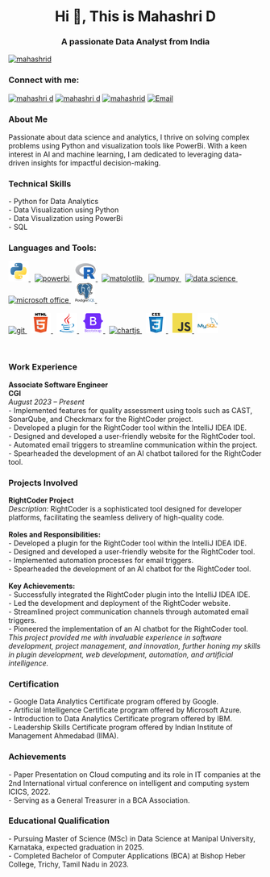 <h1 align="center">Hi 👋, This is Mahashri D</h1>
<h3 align="center">A passionate Data Analyst from India</h3>

<!--<p align="left"> <img src="https://komarev.com/ghpvc/?username=mahashrid&label=Profile%20views&color=0e75b6&style=flat" alt="mahashrid" /> </p> -->

<p align="left"> <a href="https://www.linkedin.com/in/mahashrid" target="_blank"><img src="https://img.shields.io/twitter/follow/mahashrid?logo=twitter&style=for-the-badge" alt="mahashrid" /></a> </p>

<h3 align="left">Connect with me:</h3>
<p align="left">
  <a href="https://www.linkedin.com/in/mahashrid" target="blank"><img align="center" src="https://raw.githubusercontent.com/rahuldkjain/github-profile-readme-generator/master/src/images/icons/Social/linked-in-alt.svg" alt="mahashri d" height="30" width="40" /></a>
  <a href="https://instagram.com/mahashri007?utm_source=qr&igshid=MzNlNGNkZWQ4Mg%3D%3D" target="blank"><img align="center" src="https://raw.githubusercontent.com/rahuldkjain/github-profile-readme-generator/master/src/images/icons/Social/instagram.svg" alt="mahashri d" height="30" width="40" /></a>
  <a href="https://twitter.com/MahashriMD?s=09" target="blank"><img align="center" src="https://raw.githubusercontent.com/rahuldkjain/github-profile-readme-generator/master/src/images/icons/Social/twitter.svg" alt="mahashrid" height="30" width="40" /></a>
  <a href="mailto:mahashridharmarajan182@gmail.com" target="_blank"><img align="center" src="https://img.icons8.com/color/48/000000/gmail.png" alt="Email" height="30" width="30" /></a>
</p>

<h3 align="left">About Me</h3>
<p align="left">
Passionate about data science and analytics, I thrive on solving complex problems using Python and visualization tools like PowerBi. With a keen interest in AI and machine learning, I am dedicated to leveraging data-driven insights for impactful decision-making.
</p>
</p>

<h3 align="left">Technical Skills</h3>
<p align="left">
- Python for Data Analytics<br>
- Data Visualization using Python<br>
- Data Visualization using PowerBi<br>
- SQL
</p>

<h3 align="left">Languages and Tools:</h3>
<p align="left">  
  <a href="https://www.python.org" target="_blank" rel="noreferrer"> 
    <img src="https://raw.githubusercontent.com/devicons/devicon/master/icons/python/python-original.svg" alt="python" width="40" height="40"/> 
  </a> &nbsp;

  <a href="https://powerbi.microsoft.com/en-us/" target="_blank" rel="noreferrer"> 
    <img src="https://www.vectorlogo.zone/logos/microsoft_powerbi/microsoft_powerbi-icon.svg" alt="powerbi" width="40" height="40"/>
  </a> &nbsp;
  <a href="https://www.r-project.org/" target="_blank" rel="noreferrer"> 
    <img src="https://raw.githubusercontent.com/devicons/devicon/master/icons/r/r-original.svg" alt="r" width="40" height="40"/> 
  </a> &nbsp;
  <a href="https://matplotlib.org/" target="_blank" rel="noreferrer"> 
    <img src="https://matplotlib.org/_static/images/logo2.svg" alt="matplotlib" width="40" height="40"/> 
  </a> &nbsp;
  <a href="https://numpy.org/" target="_blank" rel="noreferrer"> 
    <img src="https://numpy.org/images/logo.svg" alt="numpy" width="40" height="40"/> 
  </a> &nbsp;
  <a href="https://www.datascience.com/" target="_blank" rel="noreferrer"> 
    <img src="https://www.vectorlogo.zone/logos/kaggle/kaggle-icon.svg" alt="data science" width="40" height="40"/> 
  </a> &nbsp;
  <a href="https://www.microsoft.com/en-us/microsoft-365" target="_blank" rel="noreferrer"> 
    <img src="https://www.vectorlogo.zone/logos/microsoft/microsoft-icon.svg" alt="microsoft office" width="40" height="40"/> 
  </a> &nbsp;
  
  <a href="https://www.postgresql.org" target="_blank" rel="noreferrer"> 
    <img src="https://raw.githubusercontent.com/devicons/devicon/master/icons/postgresql/postgresql-original-wordmark.svg" alt="postgresql" width="40" height="40"/> 
  </a> &nbsp;
  <br>
 <br>
  <a href="https://git-scm.com/" target="_blank" rel="noreferrer"> 
    <img src="https://www.vectorlogo.zone/logos/git-scm/git-scm-icon.svg" alt="git" width="40" height="40"/> 
  </a> &nbsp; 
  <a href="https://www.w3.org/html/" target="_blank" rel="noreferrer"> 
    <img src="https://raw.githubusercontent.com/devicons/devicon/master/icons/html5/html5-original-wordmark.svg" alt="html5" width="40" height="40"/> 
  </a> &nbsp;
  <a href="https://www.java.com" target="_blank" rel="noreferrer"> 
    <img src="https://raw.githubusercontent.com/devicons/devicon/master/icons/java/java-original.svg" alt="java" width="40" height="40"/> 
  </a> &nbsp;
    <a href="https://getbootstrap.com" target="_blank" rel="noreferrer"> 
    <img src="https://raw.githubusercontent.com/devicons/devicon/master/icons/bootstrap/bootstrap-plain-wordmark.svg" alt="bootstrap" width="40" height="40"/> 
  </a> &nbsp;
  <a href="https://www.chartjs.org" target="_blank" rel="noreferrer"> 
    <img src="https://www.chartjs.org/media/logo-title.svg" alt="chartjs" width="40" height="40"/> 
  </a> &nbsp;
  <a href="https://www.w3schools.com/css/" target="_blank" rel="noreferrer"> 
    <img src="https://raw.githubusercontent.com/devicons/devicon/master/icons/css3/css3-original-wordmark.svg" alt="css3" width="40" height="40"/> 
     </a> &nbsp;
  <a href="https://developer.mozilla.org/en-US/docs/Web/JavaScript" target="_blank" rel="noreferrer"> 
    <img src="https://raw.githubusercontent.com/devicons/devicon/master/icons/javascript/javascript-original.svg" alt="javascript" width="40" height="40"/> 
  </a> &nbsp;
  <a href="https://www.mysql.com/" target="_blank" rel="noreferrer"> 
    <img src="https://raw.githubusercontent.com/devicons/devicon/master/icons/mysql/mysql-original-wordmark.svg" alt="mysql" width="40" height="40"/> 
  </a> 

</p>


<br>
<h3 align="left">Work Experience</h3>
<p align="left">
<b>Associate Software Engineer</b><br>
<b>CGI</b><br>
<i>August 2023 – Present</i><br>
- Implemented features for quality assessment using tools such as CAST, SonarQube, and Checkmarx for the RightCoder project.<br>
- Developed a plugin for the RightCoder tool within the IntelliJ IDEA IDE.<br>
- Designed and developed a user-friendly website for the RightCoder tool.<br>
- Automated email triggers to streamline communication within the project.<br>
- Spearheaded the development of an AI chatbot tailored for the RightCoder tool.
</p>

<h3 align="left">Projects Involved</h3>
<p align="left">
<b>RightCoder Project</b><br>
<i>Description:</i> RightCoder is a sophisticated tool designed for developer platforms, facilitating the seamless delivery of high-quality code. 
<br>
  <br>
<b>Roles and Responsibilities:</b> <br>
- Developed a plugin for the RightCoder tool within the IntelliJ IDEA IDE.<br>
- Designed and developed a user-friendly website for the RightCoder tool.<br>
- Implemented automation processes for email triggers.<br>
- Spearheaded the development of an AI chatbot for the RightCoder tool.
<br>
  <br>
<b>Key Achievements:</b> <br>
- Successfully integrated the RightCoder plugin into the IntelliJ IDEA IDE.<br>
- Led the development and deployment of the RightCoder website.<br>
- Streamlined project communication channels through automated email triggers.<br>
- Pioneered the implementation of an AI chatbot for the RightCoder tool.<br>
<i>This project provided me with invaluable experience in software development, project management, and innovation, further honing my skills in plugin development, web development, automation, and artificial intelligence.</i>
</p>

<h3 align="left">Certification</h3>
<p align="left">
- Google Data Analytics Certificate program offered by Google.<br>
- Artificial Intelligence Certificate program offered by Microsoft Azure.<br>
- Introduction to Data Analytics Certificate program offered by IBM.<br>
- Leadership Skills Certificate program offered by Indian Institute of Management Ahmedabad (IIMA).
</p>

<h3 align="left">Achievements</h3>
<p align="left">
- Paper Presentation on Cloud computing and its role in IT companies at the 2nd International virtual conference on intelligent and computing system ICICS, 2022.<br>
- Serving as a General Treasurer in a BCA Association.
</p>

<h3 align="left">Educational Qualification</h3>
<p align="left">
- Pursuing Master of Science (MSc) in Data Science at Manipal University, Karnataka, expected graduation in 2025.<br>
- Completed Bachelor of Computer Applications (BCA) at Bishop Heber College, Trichy, Tamil Nadu in 2023.
</p>

